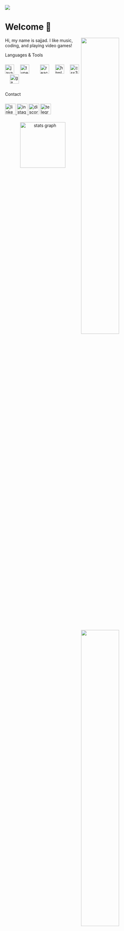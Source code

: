 <img  align="center" src="./my_banner.jpg">



# Welcome 👋

<img width="50%" align="right" src="https://i.imgur.com/kWJpUr0.giff">
<a href="https://wakatime.com/@sajjadmrx" target="_blank">
  <img width="50%" align="right" src="https://github-readme-stats.vercel.app/api/wakatime?username=sajjadmrx&border_radius=5px&border_color=fff&icon_color=58a6ff&show_icons=true&langs_count=10&theme=gruvbox">
<a/>

Hi, my name is sajjad. I like music, coding, and playing video games!

<p align="left">Languages & Tools</p>

###

<div align="left">
  <img src="https://cdn.jsdelivr.net/gh/devicons/devicon/icons/javascript/javascript-original.svg" height="30" alt="javascript logo"  />
  <img width="12" />
  <img src="https://cdn.jsdelivr.net/gh/devicons/devicon/icons/typescript/typescript-original.svg" height="30" alt="typescript logo"  />
  <img width="12" />
  <img width="12" />
  <img src="https://skillicons.dev/icons?i=react" height="30" alt="react logo"  />
  <img width="12" />
  <img src="https://skillicons.dev/icons?i=html" height="30" alt="html5 logo"  />
  <img width="12" />
  <img src="https://skillicons.dev/icons?i=css" height="30" alt="css3 logo"  />
  <img width="12" />
  <img src="https://skillicons.dev/icons?i=git" height="30" alt="git logo"  />
</div>

###

<p align="left">Contact</p>

###

<div align="left">
  <a href="https://www.linkedin.com/in/sajjadmrx" target="_blank">
    <img src="https://img.shields.io/static/v1?message=LinkedIn&logo=linkedin&label=&color=0077B5&logoColor=white&labelColor=&style=for-the-badge" height="35" alt="linkedin logo"  />
  </a>
  <a href="https://instagram.com/sajjadmrx" target="_blank">
    <img src="https://img.shields.io/static/v1?message=Instagram&logo=instagram&label=&color=E4405F&logoColor=white&labelColor=&style=for-the-badge" height="35" alt="instagram logo"  />
  </a>
  <img src="https://img.shields.io/static/v1?message=Discord&logo=discord&label=sajjadmrx&color=7289DA&logoColor=white&labelColor=&style=for-the-badge" height="35" alt="discord logo"  />
  <a href="https://t.me/sajjadmrx" target="_blank">
    <img src="https://img.shields.io/static/v1?message=Telegram&logo=telegram&label=&color=2CA5E0&logoColor=white&labelColor=&style=for-the-badge" height="35" alt="telegram logo"  />
  </a>
</div>

###

<div align="center">
  <img src="https://github-readme-stats.vercel.app/api?hide_title=false&hide_rank=false&show_icons=true&include_all_commits=true&count_private=true&disable_animations=false&theme=gruvbox&locale=en&hide_border=false&username=sajjadmrx" height="150" alt="stats graph"  />
</div>

###
